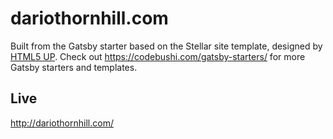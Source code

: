 # dariothornhill.com
Built from the Gatsby starter based on the Stellar site template, designed by [HTML5 UP](https://html5up.net/stellar). Check out https://codebushi.com/gatsby-starters/ for more Gatsby starters and templates.

## Live

http://dariothornhill.com/

